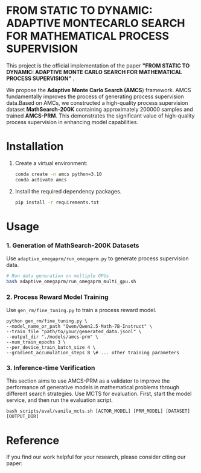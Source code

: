 # FROM STATIC TO DYNAMIC: ADAPTIVE MONTECARLO SEARCH FOR MATHEMATICAL PROCESS SUPERVISION

This project is the official implementation of the paper **"FROM STATIC TO DYNAMIC: ADAPTIVE MONTE CARLO SEARCH FOR MATHEMATICAL PROCESS SUPERVISION"** .

We propose the **Adaptive Monte Carlo Search (AMCS**) framework. AMCS fundamentally improves the process of generating process supervision data.Based on AMCs, we constructed a high-quality process supervision dataset **MathSearch-200K** containing approximately 200000 samples and trained **AMCS-PRM**. This demonstrates the significant value of high-quality process supervision in enhancing model capabilities.

# Installation

1. Create a virtual environment:

   ```bash
   conda create -n amcs python=3.10
   conda activate amcs
   ```

2. Install the required dependency packages.

   ```bash
   pip install -r requirements.txt
   ```

# Usage

### 1. Generation of MathSearch-200K Datasets

Use `adaptive_omegaprm/run_omegaprm.py`  to generate process supervision data.

```bash
# Run data generation on multiple GPUs
bash adaptive_omegaprm/run_omegaprm_multi_gpu.sh
```

### 2. Process Reward Model Training

Use `gen_rm/fine_tuning.py` to train a process reward model.

```
python gen_rm/fine_tuning.py \
--model_name_or_path "Qwen/Qwen2.5-Math-7B-Instruct" \ 
--train_file "path/to/your/generated_data.jsonl" \
--output_dir "./models/amcs-prm" \
--num_train_epochs 3 \
--per_device_train_batch_size 4 \
--gradient_accumulation_steps 8 \# ... other training parameters
```



### 3. Inference-time Verification

This section aims to use AMCS-PRM as a validator to improve the performance of generative models in mathematical problems through different search strategies. Use MCTS for evaluation. First, start the model service, and then run the evaluation script.

`bash scripts/eval/vanila_mcts.sh [ACTOR_MODEL] [PRM_MODEL] [DATASET] [OUTPUT_DIR]`

# Reference

If you find our work helpful for your research, please consider citing our paper:

